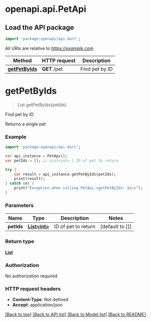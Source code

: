 # openapi.api.PetApi

## Load the API package
```dart
import 'package:openapi/api.dart';
```

All URIs are relative to *https://example.com*

Method | HTTP request | Description
------------- | ------------- | -------------
[**getPetByIds**](PetApi.md#getPetByIds) | **GET** /pet | Find pet by ID


# **getPetByIds**
> List<Pet> getPetByIds(petIds)

Find pet by ID

Returns a single pet

### Example 
```dart
import 'package:openapi/api.dart';

var api_instance = PetApi();
var petIds = []; // List<int> | ID of pet to return

try { 
    var result = api_instance.getPetByIds(petIds);
    print(result);
} catch (e) {
    print("Exception when calling PetApi->getPetByIds: $e\n");
}
```

### Parameters

Name | Type | Description  | Notes
------------- | ------------- | ------------- | -------------
 **petIds** | [**List&lt;int&gt;**](int.md)| ID of pet to return | [default to []]

### Return type

[**List<Pet>**](Pet.md)

### Authorization

No authorization required

### HTTP request headers

 - **Content-Type**: Not defined
 - **Accept**: application/json

[[Back to top]](#) [[Back to API list]](../README.md#documentation-for-api-endpoints) [[Back to Model list]](../README.md#documentation-for-models) [[Back to README]](../README.md)

